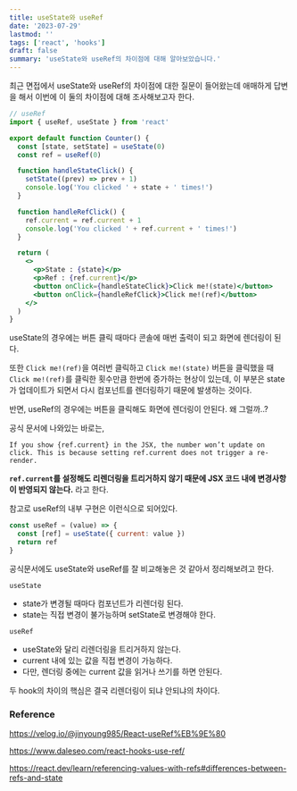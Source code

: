 ```yaml
---
title: useState와 useRef
date: '2023-07-29'
lastmod: ''
tags: ['react', 'hooks']
draft: false
summary: 'useState와 useRef의 차이점에 대해 알아보았습니다.'
---
```


최근 면접에서 useState와 useRef의 차이점에 대한 질문이 들어왔는데 애매하게 답변을 해서 이번에 이 둘의 차이점에 대해 조사해보고자 한다.

```jsx
// useRef
import { useRef, useState } from 'react'

export default function Counter() {
  const [state, setState] = useState(0)
  const ref = useRef(0)

  function handleStateClick() {
    setState((prev) => prev + 1)
    console.log('You clicked ' + state + ' times!')
  }

  function handleRefClick() {
    ref.current = ref.current + 1
    console.log('You clicked ' + ref.current + ' times!')
  }

  return (
    <>
      <p>State : {state}</p>
      <p>Ref : {ref.current}</p>
      <button onClick={handleStateClick}>Click me!(state)</button>
      <button onClick={handleRefClick}>Click me!(ref)</button>
    </>
  )
}
```

useState의 경우에는 버튼 클릭 때마다 콘솔에 매번 출력이 되고 화면에 렌더링이 된다.

또한 `Click me!(ref)`을 여러번 클릭하고 `Click me!(state)` 버튼을 클릭했을 때 `Click me!(ref)`를 클릭한 횟수만큼 한번에 증가하는 현상이 있는데, 이 부분은 state가 업데이트가 되면서 다시 컴포넌트를 렌더링하기 때문에 발생하는 것이다.

반면, useRef의 경우에는 버튼을 클릭해도 화면에 렌더링이 안된다. 왜 그럴까..?

공식 문서에 나와있는 바로는,

```
If you show {ref.current} in the JSX, the number won’t update on click. This is because setting ref.current does not trigger a re-render.
```

**`ref.current`를 설정해도 리렌더링을 트리거하지 않기 때문에 JSX 코드 내에 변경사항이 반영되지 않는다.** 라고 한다.

참고로 useRef의 내부 구현은 이런식으로 되어있다.

```jsx
const useRef = (value) => {
  const [ref] = useState({ current: value })
  return ref
}
```

공식문서에도 useState와 useRef를 잘 비교해놓은 것 같아서 정리해보려고 한다.

`useState`

- state가 변경될 때마다 컴포넌트가 리렌더링 된다.
- state는 직접 변경이 불가능하며 setState로 변경해야 한다.

`useRef`

- useState와 달리 리렌더링을 트리거하지 않는다.
- current 내에 있는 값을 직접 변경이 가능하다.
- 다만, 렌더링 중에는 current 값을 읽거나 쓰기를 하면 안된다.

두 hook의 차이의 핵심은 결국 리렌더링이 되냐 안되냐의 차이다.

### Reference

https://velog.io/@jinyoung985/React-useRef%EB%9E%80

https://www.daleseo.com/react-hooks-use-ref/

https://react.dev/learn/referencing-values-with-refs#differences-between-refs-and-state
